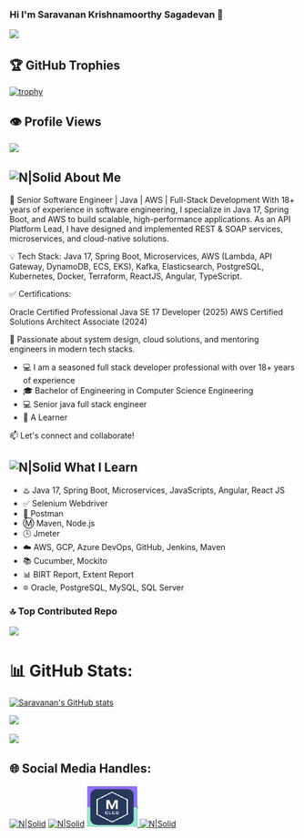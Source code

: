 ### Hi I'm Saravanan Krishnamoorthy Sagadevan 👋 

<img src="https://www.animatedimages.org/data/media/562/animated-line-image-0429.gif" width="50%">

## 🏆 GitHub Trophies
[![trophy](https://github-profile-trophy.vercel.app/?username=saravanan81java)](https://github.com/ryo-ma/github-profile-trophy)

## 👁️ Profile Views
![](https://komarev.com/ghpvc/?username=saravanan81java&color=green)

## ![N|Solid](https://img.icons8.com/metro/2x/administrator-male.png) About Me

🚀 Senior Software Engineer | Java | AWS | Full-Stack Development
With 18+ years of experience in software engineering, I specialize in Java 17, Spring Boot, and AWS to build scalable, high-performance applications. As an API Platform Lead, I have designed and implemented REST & SOAP services, microservices, and cloud-native solutions.

💡 Tech Stack: Java 17, Spring Boot, Microservices, AWS (Lambda, API Gateway, DynamoDB, ECS, EKS), Kafka, Elasticsearch, PostgreSQL, Kubernetes, Docker, Terraform, ReactJS, Angular, TypeScript.

✅ Certifications:

Oracle Certified Professional Java SE 17 Developer (2025)
AWS Certified Solutions Architect Associate (2024)

🔹 Passionate about system design, cloud solutions, and mentoring engineers in modern tech stacks.

- :computer: I am a seasoned full stack developer professional with over 18+ years of experience
- :mortar_board: Bachelor of Engineering in Computer Science Engineering
- 💻 Senior java full stack engineer
- :book: A Learner 

📫 Let's connect and collaborate!

## ![N|Solid](https://img.icons8.com/metro/2x/reading.png) What I Learn
 - :hotsprings: Java 17, Spring Boot, Microservices, JavaScripts, Angular, React JS
 - :white_check_mark: Selenium Webdriver
 - :rocket: Postman
 - :m: Maven, Node.js
 - :clock4: Jmeter
 - :cloud: AWS, GCP, Azure DevOps, GitHub, Jenkins, Maven
 - :books: Cucumber, Mockito
 - :bar_chart: BIRT Report, Extent Report
 - :six_pointed_star: Oracle, PostgreSQL, MySQL, SQL Server


### 🔝 Top Contributed Repo
![](https://github-contributor-stats.vercel.app/api?username=saravanan81java&limit=5&theme=radical&combine_all_yearly_contributions=true)

# 📊 GitHub Stats:

[![Saravanan's GitHub stats](https://github-readme-stats.vercel.app/api?username=saravanan81java&show_icons=true&&theme=radical)](https://github.com/saravanan81java/github-readme-stats)

![](https://github-readme-streak-stats.herokuapp.com/?user=saravanan81java&theme=highcontrast&hide_border=false)<br/>

![](https://github-readme-stats.vercel.app/api/top-langs/?username=saravanan81java&theme=highcontrast&hide_border=false&include_all_commits=true&count_private=false&layout=compact)

## 🌐 Social Media Handles:
[![N|Solid](https://img.icons8.com/fluent/72/linkedin.png)](https://www.linkedin.com/in/saravananks81)
[![N|Solid](https://img.icons8.com/dusk/72/postman-api.png)](https://www.postman.com/saravanan81java)
[![image](https://raw.githubusercontent.com/saravanan81java/saravanan81java/refs/heads/main/image.png)
](https://www.mentoring-club.com/the-mentors/saravanan-krishnamoorthy-sagadevan)
[![N|Solid](https://img.icons8.com/color/72/stackoverflow.png)](https://stackoverflow.com/users/28155428/saravanan-ks)


